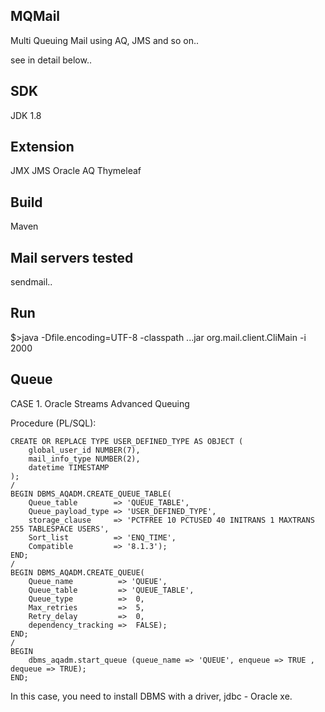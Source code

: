 ## MQMail
Multi Queuing Mail using AQ, JMS and so on..

see in detail below..

## SDK
JDK 1.8

## Extension
JMX
JMS
Oracle AQ
Thymeleaf

## Build
Maven

## Mail servers tested
sendmail..

## Run
$>java -Dfile.encoding=UTF-8 -classpath ...jar org.mail.client.CliMain -i 2000

## Queue
CASE 1. Oracle Streams Advanced Queuing

Procedure (PL/SQL):
```
CREATE OR REPLACE TYPE USER_DEFINED_TYPE AS OBJECT (
    global_user_id NUMBER(7),
    mail_info_type NUMBER(2),
    datetime TIMESTAMP
);  
/
BEGIN DBMS_AQADM.CREATE_QUEUE_TABLE(
    Queue_table        => 'QUEUE_TABLE',
    Queue_payload_type => 'USER_DEFINED_TYPE',
    storage_clause     => 'PCTFREE 10 PCTUSED 40 INITRANS 1 MAXTRANS 255 TABLESPACE USERS',
    Sort_list          => 'ENQ_TIME',
    Compatible         => '8.1.3');
END;
/
BEGIN DBMS_AQADM.CREATE_QUEUE(
    Queue_name          => 'QUEUE',
    Queue_table         => 'QUEUE_TABLE',
    Queue_type          =>  0,
    Max_retries         =>  5,
    Retry_delay         =>  0,     
    dependency_tracking =>  FALSE);
END;
/
BEGIN
	dbms_aqadm.start_queue (queue_name => 'QUEUE', enqueue => TRUE , dequeue => TRUE); 
END;
```

In this case, you need to install DBMS with a driver, jdbc - Oracle xe.
